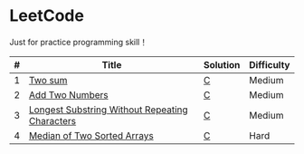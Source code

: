 LeetCode
========

Just for practice programming skill！

| # | Title | Solution | Difficulty |
|---| ----- | -------- | ---------- |
| 1 | [Two sum](https://leetcode.com/problems/two-sum/) | [C](./Algorithms/001_Two_Sum/twoSum.III.c) | Medium |
| 2 | [Add Two Numbers](https://leetcode.com/problems/add-two-numbers/) | [C](./Algorithms/002_Add_Two_Numbers/addTwoNumbers.II.c) | Medium |
| 3 | [Longest Substring Without Repeating Characters](https://leetcode.com/problems/longest-substring-without-repeating-characters/) | [C](./Algorithms/003_Longest_Substring_Without_Repeating_Characters/longestSubstringWithoutRepeatingCharacters.c) | Medium |
| 4 | [Median of Two Sorted Arrays](https://leetcode.com/problems/median-of-two-sorted-arrays/) | [C](./Algorithms/004_Median_of_Two_Sorted_Arrays/medianOfTwoSortedArrays.III.c) | Hard |
